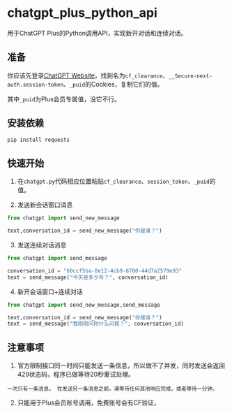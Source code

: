 # chatgpt_plus_python_api
用于ChatGPT Plus的Python调用API，实现新开对话和连续对话。

## 准备

你应该先登录[ChatGPT Website](https://chat.openai.com/chat)，找到名为`cf_clearance`、`__Secure-next-auth.session-token`、`_puid`的Cookies，复制它们的值。

其中`_puid`为Plus会员专属值，没它不行。

## 安装依赖

``` bash
pip install requests
```

## 快速开始

1. 在`chatgpt.py`代码相应位置粘贴`cf_clearance`、`session_token`、`_puid`的值。

2. 发送新会话窗口消息
  ``` python
  from chatgpt import send_new_message

  text,conversation_id = send_new_message("你是谁？")
  ```

3. 发送连续对话消息
  ``` python
  from chatgpt import send_message

  conversation_id = "60ccf5ba-8e12-4cb9-8700-44d7a2579e93"
  text = send_message("今天是多少号？", conversation_id)
  ```

4. 新开会话窗口+连续对话
  ``` python
  from chatgpt import send_new_message,send_message
  
  text,conversation_id = send_new_message("你是谁？")
  text = send_message("我刚刚问你什么问题？", conversation_id)
  ```

## 注意事项

1. 官方限制接口同一时间只能发送一条信息，所以做不了并发，同时发送会返回429状态码，程序已做等待20秒重试处理。

  `一次只有一条消息。 在发送另一条消息之前，请等待任何其他响应完成，或者等待一分钟。`

2. 只能用于Plus会员账号调用，免费账号会有CF验证，
